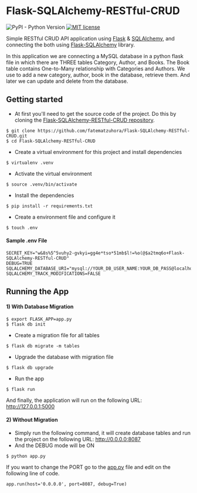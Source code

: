 # Flask-SQLAlchemy-RESTful-CRUD
![PyPI - Python Version](https://img.shields.io/pypi/pyversions/Django.svg) [![MIT license](https://img.shields.io/badge/license-MIT-brightgreen.svg)](https://github.com/fatematzuhora/Flask-SQLAlchemy-RESTful-CRUD)

Simple RESTful CRUD API application using [Flask](http://flask.pocoo.org) & [SQLAlchemy](http://www.sqlalchemy.org), and connecting the both using [Flask-SQLAlchemy](http://flask-sqlalchemy.pocoo.org) library.

In this application we are connecting a MySQL database in a python flask file in which there are THREE tables Category, Author, and Books. The Book table contains One-to-Many relationship with Categories and Authors. We use to add a new category, author, book in the database, retrieve them. And later we can update and delete from the database.



## Getting started
* At first you'll need to get the source code of the project. Do this by cloning the [Flask-SQLAlchemy-RESTful-CRUD repository](https://github.com/fatematzuhora/Flask-SQLAlchemy-RESTful-CRUD).
```
$ git clone https://github.com/fatematzuhora/Flask-SQLAlchemy-RESTful-CRUD.git
$ cd Flask-SQLAlchemy-RESTful-CRUD
```

* Create a virtual environment for this project and install dependencies
```
$ virtualenv .venv
```

* Activate the virtual environment
```
$ source .venv/bin/activate
```

* Install the dependencies
```
$ pip install -r requirements.txt
```

* Create a environment file and configure it
```
$ touch .env
```

#### Sample .env File
```
SECRET_KEY="w&8s%5^5vuhy2-gvkyi=gg4e*tso*51mb$l!=%o(@$a2tmq6o+Flask-SQLAlchemy-RESTful-CRUD"
DEBUG=TRUE
SQLALCHEMY_DATABASE_URI="mysql://YOUR_DB_USER_NAME:YOUR_DB_PASS@localhost:3306/YOUR_DB_NAME"
SQLALCHEMY_TRACK_MODIFICATIONS=FALSE
```



## Running the App

#### 1) With Database Migration

```
$ export FLASK_APP=app.py
$ flask db init
```

* Create a migration file for all tables
```
$ flask db migrate -m tables
```

* Upgrade the database with migration file
```
$ flask db upgrade
```

* Run the app
```
$ flask run
```

And finally, the application will run on the following URL: http://127.0.0.1:5000


#### 2) Without Migration

* Simply run the following command, it will create database tables and run the project on the following URL: http://0.0.0.0:8087
* And the DEBUG mode will be ON

```
$ python app.py
```

If you want to change the PORT go to the [app.py](https://github.com/fatematzuhora/Flask-SQLAlchemy-RESTful-CRUD/blob/master/app.py) file and edit on the following line of code.
```
app.run(host='0.0.0.0', port=8087, debug=True)
```